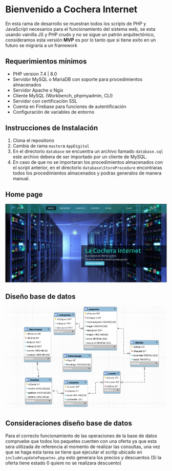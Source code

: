 # Bienvenido a Cochera Internet

En esta rama de desarrollo se muestran todos los scripts de PHP y JavaScript necesarios para el funcionamiento del sistema web, se esta usando vainilla JS y PHP crudo y no se sigue un patrón arquitectónico, consideramos esta versión **MVP** es por lo tanto que si tiene exito en un futuro se migraría a un framework 

## Requerimientos mínimos

 - PHP version 7.4 | 8.0
 - Servidor MySQL o MariaDB con soporte para procedimientos almacenados
 - Servidor Apache o Ngix 
 - Cliente MySQL (Workbench, phpmyadmin, CLI) 
 - Servidor con certificación SSL
 - Cuenta en Firebase para funciones de autentificación
 - Configuración de variables de entorno

 ## Instrucciones de Instalación 
 1. Clona el repositorio 
 2. Cambia de rama `master`a `AppDigital` 
 3. En el directorio `database` se encuentra un archivo llamado `database.sql` este archivo debera de ser importado por un cliente de MySQL. 
 4. En caso de que no se importaran los procedimientos almacenados con el script anterior, en el directorio `database\StoreProcedure` encontraras todos los procedimientos almacenados y podras generalos de manera manual.
 ## Home page 
 ![Home page](https://raw.githubusercontent.com/wineloy/Cochera-ISP/master/images/screen-home.jpg)

 ## Diseño base de datos
![Diseño base de datos](https://raw.githubusercontent.com/wineloy/Cochera-ISP/AppDigital/database/DiagramDatabase.png)

## Consideraciones diseño base de datos 
Para el correcto funcionamiento de las operaciones de la base de datos compruebe que todos los paquetes cuenten con una oferta ya que esta sera utilizada de referencia al momento de realizar las consultas, una vez que se haga esta tarea se tiene que ejecutar el scritp ubicado en `include\updatePaquetes.php` esto generara los precios y descuentos (Si la oferta tiene estado 0 quiere no se realizara descuento)
